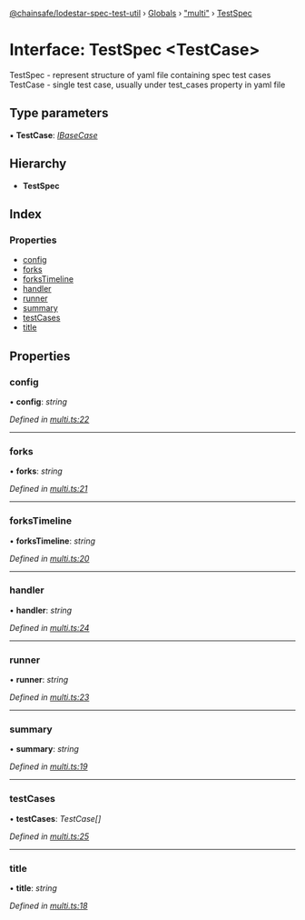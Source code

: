 [@chainsafe/lodestar-spec-test-util](../README.md) › [Globals](../globals.md) › ["multi"](../modules/_multi_.md) › [TestSpec](_multi_.testspec.md)

# Interface: TestSpec <**TestCase**>

TestSpec - represent structure of yaml file containing spec test cases
TestCase - single test case, usually under test_cases property in yaml file

## Type parameters

▪ **TestCase**: *[IBaseCase](_multi_.ibasecase.md)*

## Hierarchy

* **TestSpec**

## Index

### Properties

* [config](_multi_.testspec.md#config)
* [forks](_multi_.testspec.md#forks)
* [forksTimeline](_multi_.testspec.md#forkstimeline)
* [handler](_multi_.testspec.md#handler)
* [runner](_multi_.testspec.md#runner)
* [summary](_multi_.testspec.md#summary)
* [testCases](_multi_.testspec.md#testcases)
* [title](_multi_.testspec.md#title)

## Properties

###  config

• **config**: *string*

*Defined in [multi.ts:22](https://github.com/ChainSafe/lodestar/blob/e2d6cf79d/packages/lodestar-spec-test-util/src/multi.ts#L22)*

___

###  forks

• **forks**: *string*

*Defined in [multi.ts:21](https://github.com/ChainSafe/lodestar/blob/e2d6cf79d/packages/lodestar-spec-test-util/src/multi.ts#L21)*

___

###  forksTimeline

• **forksTimeline**: *string*

*Defined in [multi.ts:20](https://github.com/ChainSafe/lodestar/blob/e2d6cf79d/packages/lodestar-spec-test-util/src/multi.ts#L20)*

___

###  handler

• **handler**: *string*

*Defined in [multi.ts:24](https://github.com/ChainSafe/lodestar/blob/e2d6cf79d/packages/lodestar-spec-test-util/src/multi.ts#L24)*

___

###  runner

• **runner**: *string*

*Defined in [multi.ts:23](https://github.com/ChainSafe/lodestar/blob/e2d6cf79d/packages/lodestar-spec-test-util/src/multi.ts#L23)*

___

###  summary

• **summary**: *string*

*Defined in [multi.ts:19](https://github.com/ChainSafe/lodestar/blob/e2d6cf79d/packages/lodestar-spec-test-util/src/multi.ts#L19)*

___

###  testCases

• **testCases**: *TestCase[]*

*Defined in [multi.ts:25](https://github.com/ChainSafe/lodestar/blob/e2d6cf79d/packages/lodestar-spec-test-util/src/multi.ts#L25)*

___

###  title

• **title**: *string*

*Defined in [multi.ts:18](https://github.com/ChainSafe/lodestar/blob/e2d6cf79d/packages/lodestar-spec-test-util/src/multi.ts#L18)*
